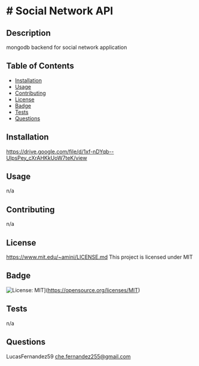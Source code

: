 # # Social Network API

  ## Description
  mongodb backend for social network application

  ## Table of Contents
  - [Installation](#installation)
  - [Usage](#usage)
  - [Contributing](#contributing)
  - [License](#license)
  - [Badge](#badge)
  - [Tests](#tests)
  - [Questions](#questions)

  ## Installation
  <a id="installation"></a>
  https://drive.google.com/file/d/1xf-nDYqb--UlpsPey_cXrAHKkUoW7teK/view

  ## Usage
  <a id="usage"></a>
  n/a

  ## Contributing
  <a id="contributing"></a>
  n/a

  ## License
  <a id="license"></a>
  https://www.mit.edu/~amini/LICENSE.md
  This project is licensed under MIT

  ## Badge
  <a id="badge"></a>
  ![License: MIT](https://img.shields.io/badge/License-MIT-yellow.svg)](https://opensource.org/licenses/MIT)

  ## Tests
  <a id="tests"></a>
  n/a

  ## Questions
  <a id="questions"></a>
  LucasFernandez59
  che.fernandez255@gmail.com
